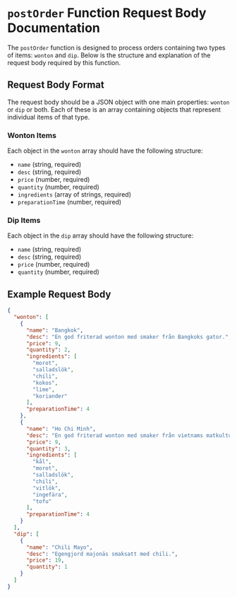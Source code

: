 # `postOrder` Function Request Body Documentation

The `postOrder` function is designed to process orders containing two types of items: `wonton` and `dip`. Below is the structure and explanation of the request body required by this function.

## Request Body Format

The request body should be a JSON object with one main properties: `wonton` or `dip` or both. Each of these is an array containing objects that represent individual items of that type.

### Wonton Items

Each object in the `wonton` array should have the following structure:

- `name` (string, required)
- `desc` (string, required)
- `price` (number, required)
- `quantity` (number, required)
- `ingredients` (array of strings, required)
- `preparationTime` (number, required)

### Dip Items

Each object in the `dip` array should have the following structure:

- `name` (string, required)
- `desc` (string, required)
- `price` (number, required)
- `quantity` (number, required)

## Example Request Body

```json
{
  "wonton": [
    {
      "name": "Bangkok",
      "desc": "En god friterad wonton med smaker från Bangkoks gator.",
      "price": 9,
      "quantity": 2,
      "ingredients": [
        "morot",
        "salladslök",
        "chili",
        "kokos",
        "lime",
        "koriander"
      ],
      "preparationTime": 4
    },
    {
      "name": "Ho Chi Minh",
      "desc": "En god friterad wonton med smaker från vietnams matkultur.",
      "price": 9,
      "quantity": 3,
      "ingredients": [
        "kål",
        "morot",
        "salladslök",
        "chili",
        "vitlök",
        "ingefära",
        "tofu"
      ],
      "preparationTime": 4
    }
  ],
  "dip": [
    {
      "name": "Chili Mayo",
      "desc": "Egengjord majonäs smaksatt med chili.",
      "price": 19,
      "quantity": 1
    }
  ]
}
```
